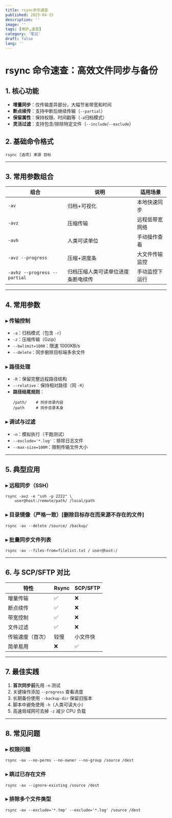 ```yaml
---
title: rsync命令速查
published: 2025-04-15
description: ''
image: ''
tags: [维护,速查]
category: '笔记'
draft: false 
lang: ''
---
```

# rsync 命令速查：高效文件同步与备份

## 1. 核心功能   
- **增量同步**：仅传输差异部分，大幅节省带宽和时间
- **断点续传**：支持中断后继续传输（`--partial`）
- **保留属性**：保持权限、时间戳等（`-a`归档模式）
- **灵活过滤**：支持包含/排除特定文件（`--include`/`--exclude`）   
## 2. 基础命令格式   
``rsync [选项] 来源 目标``

-----
## 3. 常用参数组合

| 组合              | 说明         | 适用场景       |
| ----------------- | ------------ | -------------- |
| `-av`             | 归档+可视化  | 本地快速同步   |
| `-avz`            | 压缩传输     | 远程低带宽网络   |
| `-avh`            | 人类可读单位 | 手动操作查看   |
| `-avz --progress` | 压缩+进度条  | 大文件传输监控 |
| `-avhz --progress --partial` | 归档压缩人类可读单位进度条断电续传 | 手动监控下运行 |   

------
## 4. 常用参数  
### ▸ 传输控制
- `-a`：归档模式（包含 `-r`）
- `-z`：压缩传输（Gzip）
- `--bwlimit=1000`：限速 1000KB/s
- `--delete`：同步删除目标端多余文件
### ▸ 路径处理
- `-R`：保留完整远程路径结构
- `--relative`：保持相对路径（同 `-R`）
- **路径结尾规则**：
  ```
  /path/    # 同步目录内容
  /path     # 同步目录本身
  ```
### ▸ 调试与过滤
- `-n`：模拟执行（干跑测试）
- `--exclude='*.log'`：排除日志文件
- `--max-size=100M`：限制传输文件大小

------
## 5. 典型应用
### ▸ 远程同步（SSH）
```
rsync -avz -e "ssh -p 2222" \
    user@host:/remote/path/ /local/path
```
### ▸ 目录镜像（严格一致）[删除目标存在而来源不存在的文件]
```
rsync -av --delete /source/ /backup/
```
### ▸ 批量同步文件列表
```
rsync -av --files-from=filelist.txt / user@host:/
```

------
## 6. 与 SCP/SFTP 对比
| 特性             | Rsync | SCP/SFTP |
| ---------------- | ----- | -------- |
| 增量传输         | ✅     | ❌        |
| 断点续传         | ✅     | ❌        |
| 带宽控制         | ✅     | ❌        |
| 文件过滤         | ✅     | ❌        |
| 传输速度（首次） | 较慢  | 小文件快 |
| 简单易用         | ❌     | ✅        |

------
## 7. 最佳实践
1. **首次同步前**先用 `-n` 测试
2. 关键操作添加 `--progress` 查看进度
3. 长期备份使用 `--backup-dir` 保留旧版本
4. 脚本中避免使用 `-h`（人类可读大小）
5. 高速局域网可去掉 `-z` 减少 CPU 负载

------
## 8. 常见问题
### ▸ 权限问题
```
rsync -av --no-perms --no-owner --no-group /source /dest
```
### ▸ 跳过已存在文件
```
rsync -av --ignore-existing /source /dest
```
### ▸ 排除多个文件类型
```
rsync -av --exclude='*.tmp' --exclude='*.log' /source /dest
```
